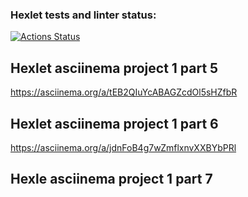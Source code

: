 ### Hexlet tests and linter status:

[![Actions Status](https://github.com/dommastrino/frontend-project-lvl1/workflows/hexlet-check/badge.svg)](https://github.com/dommastrino/frontend-project-lvl1/actions)

## Hexlet asciinema project 1 part 5

https://asciinema.org/a/tEB2QIuYcABAGZcdOl5sHZfbR

## Hexlet asciinema project 1 part 6

https://asciinema.org/a/jdnFoB4g7wZmflxnvXXBYbPRl

## Hexle asciinema project 1 part 7
